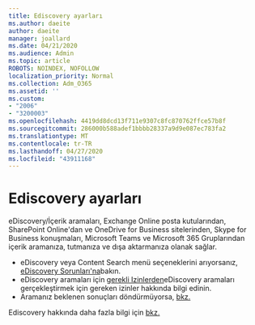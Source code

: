 ```yaml
---
title: Ediscovery ayarları
ms.author: daeite
author: daeite
manager: joallard
ms.date: 04/21/2020
ms.audience: Admin
ms.topic: article
ROBOTS: NOINDEX, NOFOLLOW
localization_priority: Normal
ms.collection: Adm_O365
ms.assetid: ''
ms.custom:
- "2006"
- "3200003"
ms.openlocfilehash: 4419dd8dcd13f711e9307c8fc870762ffce57b8f
ms.sourcegitcommit: 286000b588adef1bbbb28337a9d9e087ec783fa2
ms.translationtype: MT
ms.contentlocale: tr-TR
ms.lasthandoff: 04/27/2020
ms.locfileid: "43911168"
---
```

# <a name="ediscovery-settings"></a>Ediscovery ayarları

eDiscovery/İçerik aramaları, Exchange Online posta kutularından, SharePoint Online'dan ve OneDrive for Business sitelerinden, Skype for Business konuşmaları, Microsoft Teams ve Microsoft 365 Gruplarından içerik aramanıza, tutmanıza ve dışa aktarmanıza olanak sağlar.

- eDiscovery veya Content Search menü seçeneklerini arıyorsanız, [eDiscovery Sorunları'na](https://docs.microsoft.com/alchemyinsights/ediscovery-issues)bakın.
- eDiscovery aramaları için [gerekli Izinlerden](https://docs.microsoft.com/alchemyinsights/permissions-required-for-ediscovery-searches)eDiscovery aramaları gerçekleştirmek için gereken izinler hakkında bilgi edinin.
- Aramanız beklenen sonuçları döndürmüyorsa, [bkz.](https://docs.microsoft.com/alchemyinsights/search-not-returning-expected-results)

Ediscovery hakkında daha fazla bilgi için [bkz.](https://docs.microsoft.com/office365/securitycompliance/ediscovery)
